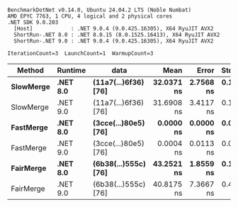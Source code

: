 ```

BenchmarkDotNet v0.14.0, Ubuntu 24.04.2 LTS (Noble Numbat)
AMD EPYC 7763, 1 CPU, 4 logical and 2 physical cores
.NET SDK 9.0.203
  [Host]            : .NET 9.0.4 (9.0.425.16305), X64 RyuJIT AVX2
  ShortRun-.NET 8.0 : .NET 8.0.15 (8.0.1525.16413), X64 RyuJIT AVX2
  ShortRun-.NET 9.0 : .NET 9.0.4 (9.0.425.16305), X64 RyuJIT AVX2

IterationCount=3  LaunchCount=1  WarmupCount=3  

```
| Method    | Runtime  | data                 | Mean       | Error     | StdDev    | Median     | Min        | Max        | Gen0   | Allocated |
|---------- |--------- |--------------------- |-----------:|----------:|----------:|-----------:|-----------:|-----------:|-------:|----------:|
| **SlowMerge** | **.NET 8.0** | **(11a7(...)6f36) [76]** | **32.0371 ns** | **2.7568 ns** | **0.1511 ns** | **32.0521 ns** | **31.8790 ns** | **32.1801 ns** | **0.0048** |      **80 B** |
| SlowMerge | .NET 9.0 | (11a7(...)6f36) [76] | 31.6908 ns | 3.4117 ns | 0.1870 ns | 31.7251 ns | 31.4890 ns | 31.8583 ns | 0.0048 |      80 B |
| **FastMerge** | **.NET 8.0** | **(3cce(...)80e5) [76]** |  **0.0000 ns** | **0.0000 ns** | **0.0000 ns** |  **0.0000 ns** |  **0.0000 ns** |  **0.0000 ns** |      **-** |         **-** |
| FastMerge | .NET 9.0 | (3cce(...)80e5) [76] |  0.0004 ns | 0.0113 ns | 0.0006 ns |  0.0000 ns |  0.0000 ns |  0.0011 ns |      - |         - |
| **FairMerge** | **.NET 8.0** | **(6b38(...)555c) [76]** | **43.2521 ns** | **1.8559 ns** | **0.1017 ns** | **43.2977 ns** | **43.1356 ns** | **43.3232 ns** | **0.0086** |     **144 B** |
| FairMerge | .NET 9.0 | (6b38(...)555c) [76] | 40.8175 ns | 7.3667 ns | 0.4038 ns | 40.7007 ns | 40.4850 ns | 41.2668 ns | 0.0086 |     144 B |
